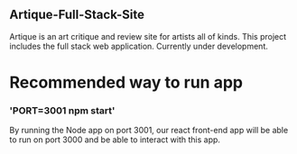 ## Artique-Full-Stack-Site
Artique is an art critique and review site for artists all of kinds. This project includes the full stack web application. Currently under development.

# Recommended way to run app

### 'PORT=3001 npm start'

By running the Node app on port 3001, our react front-end app will be able to run on port 3000 and be able to interact with this app.
